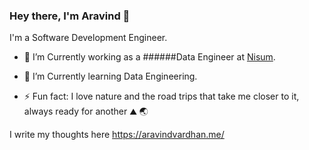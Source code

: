 ### Hey there, I'm Aravind 👋

<!--

Here are some ideas to get you started:

- 🔭 I’m currently working on Data Analytics
- 🌱 I’m currently learning Data Engineering
- 👯 I’m looking to collaborate on ...
- 🤔 I’m looking for help with ...
- 💬 Ask me about ...
- 📫 How to reach me: ...
- ⚡ Fun fact: ...
-->

I'm a Software Development Engineer.         

- 🔭 I’m Currently working as a ######Data Engineer at [Nisum](https://www.nisum.com/).
- 🌱 I’m Currently learning Data Engineering.

- ⚡ Fun fact: I love nature and the road trips that take me closer to it, always ready for another ⛰ 🌏

I write my thoughts here https://aravindvardhan.me/
